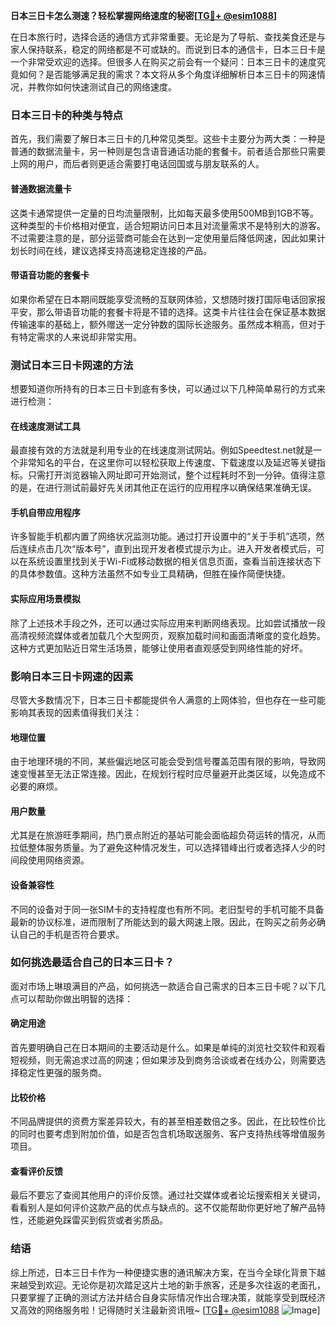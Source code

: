 **日本三日卡怎么测速？轻松掌握网络速度的秘密[[TG💪+ @esim1088](https://t.me/s/esim1088)]**

在日本旅行时，选择合适的通信方式非常重要。无论是为了导航、查找美食还是与家人保持联系，稳定的网络都是不可或缺的。而说到日本的通信卡，日本三日卡是一个非常受欢迎的选择。但很多人在购买之前会有一个疑问：日本三日卡的速度究竟如何？是否能够满足我的需求？本文将从多个角度详细解析日本三日卡的网速情况，并教你如何快速测试自己的网络速度。

### 日本三日卡的种类与特点

首先，我们需要了解日本三日卡的几种常见类型。这些卡主要分为两大类：一种是普通的数据流量卡，另一种则是包含语音通话功能的套餐卡。前者适合那些只需要上网的用户，而后者则更适合需要打电话回国或与朋友联系的人。

#### 普通数据流量卡
这类卡通常提供一定量的日均流量限制，比如每天最多使用500MB到1GB不等。这种类型的卡价格相对便宜，适合短期访问日本且对流量需求不是特别大的游客。不过需要注意的是，部分运营商可能会在达到一定使用量后降低网速，因此如果计划长时间在线，建议选择支持高速稳定连接的产品。

#### 带语音功能的套餐卡
如果你希望在日本期间既能享受流畅的互联网体验，又想随时拨打国际电话回家报平安，那么带语音功能的套餐卡将是不错的选择。这类卡片往往会在保证基本数据传输速率的基础上，额外赠送一定分钟数的国际长途服务。虽然成本稍高，但对于有特定需求的人来说却非常实用。

### 测试日本三日卡网速的方法

想要知道你所持有的日本三日卡到底有多快，可以通过以下几种简单易行的方式来进行检测：

#### 在线速度测试工具
最直接有效的方法就是利用专业的在线速度测试网站。例如Speedtest.net就是一个非常知名的平台，在这里你可以轻松获取上传速度、下载速度以及延迟等关键指标。只需打开浏览器输入网址即可开始测试，整个过程耗时不到一分钟。值得注意的是，在进行测试前最好先关闭其他正在运行的应用程序以确保结果准确无误。

#### 手机自带应用程序
许多智能手机都内置了网络状况监测功能。通过打开设置中的“关于手机”选项，然后连续点击几次“版本号”，直到出现开发者模式提示为止。进入开发者模式后，可以在系统设置里找到关于Wi-Fi或移动数据的相关信息页面，查看当前连接状态下的具体参数值。这种方法虽然不如专业工具精确，但胜在操作简便快捷。

#### 实际应用场景模拟
除了上述技术手段之外，还可以通过实际应用来判断网络表现。比如尝试播放一段高清视频流媒体或者加载几个大型网页，观察加载时间和画面清晰度的变化趋势。这种方式更加贴近日常生活场景，能够让使用者直观感受到网络性能的好坏。

### 影响日本三日卡网速的因素

尽管大多数情况下，日本三日卡都能提供令人满意的上网体验，但也存在一些可能影响其表现的因素值得我们关注：

#### 地理位置
由于地理环境的不同，某些偏远地区可能会受到信号覆盖范围有限的影响，导致网速变慢甚至无法正常连接。因此，在规划行程时应尽量避开此类区域，以免造成不必要的麻烦。

#### 用户数量
尤其是在旅游旺季期间，热门景点附近的基站可能会面临超负荷运转的情况，从而拉低整体服务质量。为了避免这种情况发生，可以选择错峰出行或者选择人少的时间段使用网络资源。

#### 设备兼容性
不同的设备对于同一张SIM卡的支持程度也有所不同。老旧型号的手机可能不具备最新的协议标准，进而限制了所能达到的最大网速上限。因此，在购买之前务必确认自己的手机是否符合要求。

### 如何挑选最适合自己的日本三日卡？

面对市场上琳琅满目的产品，如何挑选一款适合自己需求的日本三日卡呢？以下几点可以帮助你做出明智的选择：

#### 确定用途
首先要明确自己在日本期间的主要活动是什么。如果是单纯的浏览社交软件和观看短视频，则无需追求过高的网速；但如果涉及到商务洽谈或者在线办公，则需要选择稳定性更强的服务商。

#### 比较价格
不同品牌提供的资费方案差异较大，有的甚至相差数倍之多。因此，在比较性价比的同时也要考虑到附加价值，如是否包含机场取送服务、客户支持热线等增值服务项目。

#### 查看评价反馈
最后不要忘了查阅其他用户的评价反馈。通过社交媒体或者论坛搜索相关关键词，看看别人是如何评价这款产品的优点与缺点的。这不仅能帮助你更好地了解产品特性，还能避免踩雷买到假货或者劣质品。

### 结语

综上所述，日本三日卡作为一种便捷实惠的通讯解决方案，在当今全球化背景下越来越受到欢迎。无论你是初次踏足这片土地的新手旅客，还是多次往返的老面孔，只要掌握了正确的测试方法并结合自身实际情况作出合理决策，就能享受到既经济又高效的网络服务啦！记得随时关注最新资讯哦~ [[TG💪+ @esim1088](https://t.me/s/esim1088) ![Image](https://i.postimg.cc/4NQfJmqS/Snipaste-2025-05-13-00-14-12.png)]